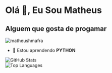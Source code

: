 <!--
**MatheusHMafra/MatheusHMafra** is a ✨ _special_ ✨ repository because its `README.md` (this file) appears on your GitHub profile.
-->
# Olá 👋, Eu Sou Matheus

## Alguem que gosta de progamar

![matheushmafra](https://komarev.com/ghpvc/?username=matheushmafra&label=Profile%20views&color=0e75b6&style=flat)

- 🌱 Estou aprendendo **PYTHON**

![GitHub Stats](https://github-readme-stats.vercel.app/api?username=matheushmafra&show_icons=true&theme=tokyonight&count_private=true&hide_border=true) \
![Top Languages](https://github-readme-stats.vercel.app/api/top-langs/?username=matheushmafra&langs_count=16&theme=tokyonight&hide_border=true)
